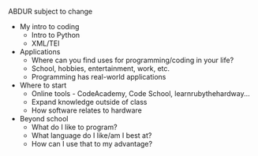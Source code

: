 ABDUR
subject to change
- My intro to coding
  - Intro to Python
  - XML/TEI
- Applications
  - Where can you find uses for programming/coding in your life? 
  - School, hobbies, entertainment, work, etc.  
  - Programming has real-world applications
- Where to start
  - Online tools - CodeAcademy, Code School, learnrubythehardway...
  - Expand knowledge outside of class
  - How software relates to hardware
- Beyond school
  - What do I like to program? 
  - What language do I like/am I best at?
  - How can I use that to my advantage?
 
